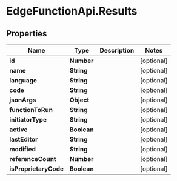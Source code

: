 # EdgeFunctionApi.Results

## Properties

Name | Type | Description | Notes
------------ | ------------- | ------------- | -------------
**id** | **Number** |  | [optional] 
**name** | **String** |  | [optional] 
**language** | **String** |  | [optional] 
**code** | **String** |  | [optional] 
**jsonArgs** | **Object** |  | [optional] 
**functionToRun** | **String** |  | [optional] 
**initiatorType** | **String** |  | [optional] 
**active** | **Boolean** |  | [optional] 
**lastEditor** | **String** |  | [optional] 
**modified** | **String** |  | [optional] 
**referenceCount** | **Number** |  | [optional] 
**isProprietaryCode** | **Boolean** |  | [optional] 


